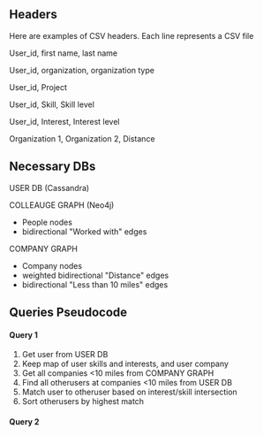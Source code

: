 ## Headers
Here are examples of CSV headers. Each line represents a CSV file

User_id, first name, last name

User_id, organization, organization type	

User_id, Project	

User_id, Skill,	Skill level	

User_id, Interest, Interest level	

Organization 1, Organization 2, Distance	

## Necessary DBs 
USER DB (Cassandra)

COLLEAUGE GRAPH (Neo4j)
  * People nodes
  * bidirectional "Worked with" edges
	
COMPANY GRAPH
  * Company nodes
  * weighted bidirectional "Distance" edges
  * bidirectional "Less than 10 miles" edges


## Queries Pseudocode
#### Query 1

1. Get user from USER DB
2. Keep map of user skills and interests, and user company
3. Get all companies <10 miles from COMPANY GRAPH
4. Find all otherusers at companies <10 miles from USER DB
5. Match user to otheruser based on interest/skill intersection
6. Sort otherusers by highest match

#### Query 2
